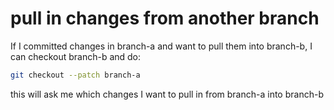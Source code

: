 # pull in changes from another branch

If I committed changes in branch-a and want to pull them into branch-b, I can checkout branch-b and do:

```bash
git checkout --patch branch-a
```

this will ask me which changes I want to pull in from branch-a into branch-b

